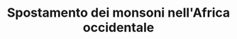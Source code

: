 ---
title: Spostamento dei monsoni nell'Africa occidentale
description: 
    - I monsoni sono venti a carattere stagionale che soffiano in prevalenza nelle zone tropicali, con un’intensità tale da influenzare notevolmente il clima e la temperatura locali. Sono caratterizzati dal cambiare completamente direzione di provenienza due volte l’anno. Durante l’estate, i monsoni provocano un clima umido, con piogge intense e prolungate mentre, nella stagione invernale, mantengono un tempo asciutto e soleggiato. Il monsone dell'Africa occidentale (WAM) porta precipitazioni estive nell'Africa occidentale e nel Sahel cioè in luoghi dove per il resto dell’anno i venti prevalenti soffiano dal deserto e sono quindi caldi e secchi.
consequences:
    description:  L’aumento delle temperature potrebbe provocare uno spostamento della direzione del monsone che penetrerebbe sempre più nell’entroterra e aumenterebbe le precipitazioni (addirittura potrebbe riapparire la vegetazione in alcune parti a sud del Sahara) ma potrebbe anche rendere più rigidi e lunghi i periodi di siccità che si scatenano quando i monsoni ritardano il loro arrivo causando drammatiche carestie.
choords:
    x: 1066
    y: 439
---